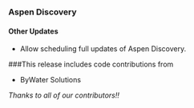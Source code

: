 ### Aspen Discovery
#### Other Updates
- Allow scheduling full updates of Aspen Discovery.

###This release includes code contributions from
- ByWater Solutions

_Thanks to all of our contributors!!_
